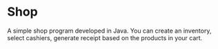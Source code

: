 # Shop
A simple shop program developed in Java. You can create an inventory, select cashiers, generate receipt based on the products in your cart.

